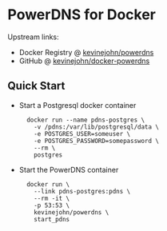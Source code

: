 # PowerDNS for Docker

Upstream links:

* Docker Registry @ [kevinejohn/powerdns](https://registry.hub.docker.com/u/kevinejohn/powerdns)
* GitHub @ [kevinejohn/docker-powerdns](https://github.com/kevinejohn/docker-powerdns)

## Quick Start

* Start a Postgresql docker container

        docker run --name pdns-postgres \
          -v /pdns:/var/lib/postgresql/data \
          -e POSTGRES_USER=someuser \
          -e POSTGRES_PASSWORD=somepassword \
          --rm \
          postgres

* Start the PowerDNS container

        docker run \
          --link pdns-postgres:pdns \
          --rm -it \
          -p 53:53 \
          kevinejohn/powerdns \
          start_pdns
